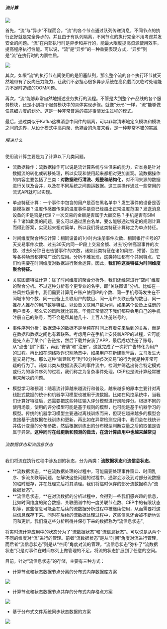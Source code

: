 ##### 流计算

![](D:/MarkDown/picture/2/193.png)

首先，“流”与“异步”不谋而合。“流”的各个节点通过队列传递消息，不同节点的执行正好就是完全异步的。并且由于有队列隔离，不同节点的执行完全不用考虑并发安全的问题。“流”在内部执行时是异步和并行的，能最大限度提高资源使用效率，提高程序执行性能。可以说，“流”是“异步”的一种重要表现方式，“异步”则是“流”在执行时的内禀性质。

![](D:/MarkDown/picture/2/194.png)

其次，如果“流”的执行节点间使用的是阻塞队列，那么整个流的各个执行环节就天然地带有了反向压力能力，让我们不必担心很多异步系统在高负载而又临时处理能力不足时造成的OOM问题。

再次，“流”能够非常自然地描述业务执行的流程。不管是大到整个产品线的各个服务模块，还是小到每个服务模块中的具体实现步骤。就像“分形”一样，“流”能够做任意细力度的划分。这是一种非常普遍的描述事情发生过程的模式。

最后，通过类似于Kafka这样消息中间件的隔离，可以非常清晰地定义模块和模块之间的边界，从设计模式中高内聚、低耦合的角度来看，是一种非常不错的实践

###### 解决什么

使用流计算主要是为了计算以下几类问题。

- 流数据操作：流数据操作可以说是流计算系统与生俱来的能力，它本身是针对数据流的转化或转移处理，所以实现和使用起来都相对更加直观。流数据操作的内容主要包括了三类：**对数据进行清洗、规整和结构化**，对不同来源的数据进行关联及合并，以及在不同系统之间搬运数据。这三类操作通过一些常用的流式API就可以实现。
- 单点特征计算：一个事件中包含的用户是否在黑名单中？发生事件的设备是否是模拟器？温度传感器传来的温度事件是否已经超出正常温度范围？发送消息设备的IP是否是代理？一次交易的金额是否属于大额交易？手机是否有SIM卡？诸如此类的问题，要么可以通过黑白名单，要么能够通过特定的规则计算而得到答案，实现起来相对简单，所以我们将这类特征计算称之为单点特征。

- 时间维度聚合特征计算：相同设备的1小时内注册事件次数、相同银行卡号的7天交易事件次数、过去30天内同一IP段上交易金额、过去1分钟高温事件的次数、过去5分钟日志告警事件的次数，诸如此类特征在诸如风控、预警、监控等各种场景都非常广泛的应用。分析不难发现，这类特征都有个共同特点，它们均需要在时间维度对数据进行聚合运算。因此，**我们称这类特征为时间维度聚合特征。**

- 关联图谱特征计算：除了时间维度的聚合分析外，我们还经常进行“空间”维度的聚合分析。不过这种分析有个更专业的名字，即“关联图谱”分析。比如在一些风控场景中，我们需要计算用户账户使用IP的个数、同一手机号码发生在不同城市的个数、同一设备上关联用户的数目、同一用户关联设备的数目、同一推荐人推荐的用户数等特征。以设备关联用户数为例，如果某个设备上注册的用户很多，那么它的风险就比较高，毕竟正常情况下我们都只会用自己的手机注册自己的账号，而不会是帮其他几十、上百人注册账号的。

- 事件序列分析：数据流中的数据不是单纯在时间上有着先来后到的关系，而是在数据和数据之间也有着联系。考虑用户在手机上安装新APP的过程，它可能是先点击了某个广告链接，然后下载并安装了APP，最后成功注册了账号。从“点击”到“下载”，再到“安装”和“注册”，这就完成了一次将广告转化为用户的过程。再比如在网络欺诈识别场景中，如果用户在新建账号后，立马发生大量交易行为。那么这种“新建账号”到“10分钟内5次交易”的行为就是种非常可疑的行为了。诸如此类从数据流表示的事件流中，检测并筛选出符合特定模式或行为的事件序列的过程，我们称之为复杂事件处理。CEP也是流计算经常被用来解决的问题。

- 模型学习和预测：随着流计算越来越流行和普及，越来越多的原本主要针对离线批式数据的统计和机器学习模型也被用于流数据。比如在风控系统中，当我们计算好特征后，还需要把这些特征输入评分模型进行风险评分。根据不同的使用场景，使用的评分模型可能是基于规则的模型，也可能是基于机器学习的模型。传统的机器学习模型主要通过离线训练而来，但现在越来越多的模型会直接基于流数据在线训练和更新。再比如在异常检测应用中，我们会在线统计并估计变量的分布参数，然后根据训练出的分布模型判断变量之后的取值是否属于异常。**这种同时在线更新和预测的做法，在流计算应用中也越来越常见**

###### 流数据状态和流信息状态

我们将流在执行过程中涉及到的状态，分为两类：**流数据状态**和**流信息状态**。

- **流数据状态。**在流数据处理的过程中，可能需要处理事件窗口、时间乱序、多流关联等问题，在解决这些问题的过程中，通常会涉及到对部分流数据的临时缓存，并在处理完后将其清理。我们将临时保存的部分流数据称为“流数据状态”。
- **流信息状态。**在对流数据的分析过程中，会得到一些我们感兴趣的信息，比如时间维度的聚合数据、关联图谱中的一度关联节点数、CEP中的有限状态机等，这些信息可能会在后续的流数据分析过程中被继续使用，从而需要将这些信息保存下来。同时在后续的流数据处理过程中，这些信息还会被不断地访问和更新。我们将这些分析所得并保存下来的数据称为“流信息状态”。

将实时流计算应用中的状态分为了“流数据状态”和“流信息状态”。可以说是从两个不同的维度对“流”进行的管理。前者“流数据状态”是从“时间”角度对流进行管理，而后者“流信息状态”则是从“空间”角度对流的管理。“流信息状态”弥补了“流数据状态”只是对事件在时间序列上做管理的不足，将流的状态扩展到了任意的空间。

目前，针对“流信息状态”的存储，主要有三种方式：

- 计算节点和状态数据节点分离的分布式内存数据库方案

![](D:/MarkDown/picture/2/195.png)

- 计算节点和状态数据节点共存的分布式内存格点方案

![](D:/MarkDown/picture/2/196.png)

- 基于分布式文件系统同步状态数据的方案

![](D:/MarkDown/picture/2/197.png)

